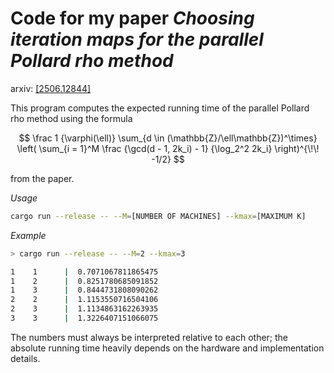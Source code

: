 # Code for my paper _Choosing iteration maps for the parallel Pollard rho method_

arxiv: [[2506.12844]](https://arxiv.org/abs/2506.12844)

This program computes the expected running time of the parallel Pollard rho method using the formula

$$
\frac 1 {\varphi(\ell)}
\sum_{d \in (\mathbb{Z}/\ell\mathbb{Z})^\times}
\left( \sum_{i = 1}^M
    \frac {\gcd(d - 1, 2k_i) - 1} {\log_2^2 2k_i}
\right)^{\!\! -1/2}
$$

from the paper.

_Usage_

```bash
cargo run --release -- --M=[NUMBER OF MACHINES] --kmax=[MAXIMUM K]
```

_Example_

```bash
> cargo run --release -- --M=2 --kmax=3

1    1      |  0.7071067811865475
1    2      |  0.8251780685091852
1    3      |  0.8444731808090262
2    2      |  1.1153550716504106
2    3      |  1.1134863162263935
3    3      |  1.3226407151066075
```

The numbers must always be interpreted relative to each other; the absolute running time heavily depends on the hardware and implementation details.
